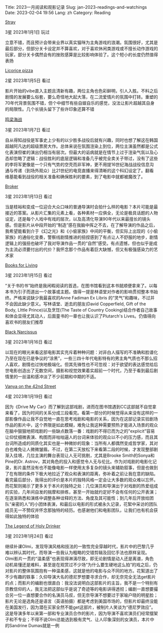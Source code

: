 Title: 2023一月阅读和观影记录
Slug: jan-2023-readings-and-watchings
Date: 2023-02-04 19:56
Lang: zh
Category: Reading


[Stray](https://www.douban.com/game/35097630/)

3星
2023年1月1日 玩过

立意不错，而且预计会带来业界以真实猫咪为主角游戏的浪潮。氛围很好，尤其是最后部分，但部分关卡设定并不算喜欢，对于喜欢休闲类游戏或不擅长动作游戏的玩家，部分关卡偶然会有的挫败感算是比较影响体验了。这个短小的长度仍然值得表扬


[Licorice pizza](https://movie.douban.com/subject/34888057/)

2星
2023年1月5日 看过

影片开始的vibe直入主题且清新有趣，两位主角也色彩鲜明，引人入胜。不料之后剧情的发展要么俗套，要么奇怪地大起大落，在二流爱情片的氛围中打转。重塑的70年代背景氛围不错，但个中细节有些自娱自乐的感觉，没法让影片超越其自身的局限性。几个长镜头留下了些许印象还算不错


[鸣梁海战](https://movie.douban.com/subject/7065161/)

3星
2023年1月7日 看过

自从得知战役是军事史上少有的以少胜多战役后就有兴趣，同时也想了解这在韩国超越阿凡达的超级票房大作。总体来说在氛围渲染上到位，两位主演虽然都是公式化表演但崔的演出仍相当有层次。但最大的诟病就是在情节上过于渲染气氛以及心态却忽略了逻辑：战役胜利的底层逻辑和准备几乎被完全卖关子带过，没有了这些的李将军更像是一个只有气势的空壳而非军神，更不用提16世纪海战战役信息沟通与传递（到场外观众）比21世纪的电竞直播来得清晰的这个科幻设定了。翻看维基能看到战役的相关准备和确保胜利的要素，到了电影中就都被魔改了。


[Broker](https://movie.douban.com/subject/35192111/)

3星
2023年1月13日 看过

当是枝裕和变成一位迎合大众口味的普通导演时会拍什么样的电影？本片可能是最接近的答案。从影片汇集的元素上看，各种素材一应俱全，无论是极具话题的人物设定，还是每个人戏中有戏的层次，以及高清化导演90年代以来最擅长的镜头感。但是影片从中段开始的“制造”感在我脑中挥之不去，在了解导演的作品之后，我希望能看到介于《幻之光》和《小偷家族》中间的平衡，但实际上出现的《小偷家族》的通俗化变奏，警察线剧情推进的扭捏感到了有点让人不舒服的地步，剧情逻辑上的强扭也破坏了我对导演作品一贯的“自然”感受。有点遗憾，但也似乎是成为主流必须要付出的代价？我怀念那个作品有着巨大缺憾，但又有极强感染力的艺术家


[Books for Living](https://book.douban.com/subject/26943041/)

3星
2023年1月15日 看过

“关于书的书”始终是我闲暇阅读的首选，在图书馆看到这本书就顺便拿来了。以每本书为引子而道出一个故事或主题。值得一提是林语堂对作者的影响贯彻整本书始终。严格来说缺少我最喜欢的Anne Fadiman Ex Libris 的“灵气”和趣味，不过并不会因此缺少意义。写林语堂、逝去的朋友(David Copperfield, Gift of the Body, LIttle Prince)以及烹饪(The Taste of Country Cooking)结合作者自己故事和体会显得尤其动人，后面童书的一章也让我认识了Plutarch's Lives。仍值得向喜欢书的朋友们推荐


[Black Narcissus](https://movie.douban.com/subject/1292733/)

3星
2023年1月16日 看过

以现在的眼光来看这部电影其实充斥着种种问题：对非白人描写的不准确和脸谱化乃至在现在已是争议的“涂黑”，一些三四十年代电影特有的男主角气质也不那么招人喜欢，剧情也过快地极端化。但其先锋性也不可忽视：对于欲望的表达感觉给后世电影创造出了无数空间，摄影和视觉效果着实超前一个时代，乃至于看到最后剧情里的一丝温和感冲淡了不少前期和中期的不适。


[Vanya on the 42nd Street](https://movie.douban.com/subject/1306194/)

4星
2023年1月19日 看过

因为《Drive My Car》而了解到这部戏剧，进而在图书馆遇到CC这部就不自觉拿来看了，因为时间的关系分成三段看完。看第一部分的时候觉得从来没有这样的一部影像作品让我不自觉地一直在思考戏剧和电影的关系，因为在这部记录实验剧场作品的影片中，这个界限是如此模糊，难免让我这种需要预热才能进入场景的观众在脑中狠狠地把戏剧的一些缺点数落一番：戏剧的不得已而为之的"explicit"容易让仰仗细微表演、构图而非咄咄逼人的台词来体验的观众以不小的压力感，而且其台词所造成的同质化其实也是一种微妙的现象：当所有人都偶然变成哲学家，其对白也难免让人微微皱眉。不过，在第二天放松下来看第二段的时候，才发现整部剧渐入佳境，几位主演的舞台表现让人无可挑剔，尤其是Brooke Smith的Sonya和Pine的Dr. Astrov，其对角色的投入和感觉令人无与伦比。作为对戏剧的电影化记录，影片虽然没有也不能像电影一样使用太多复杂的镜头来辅助叙事，但是也做到了在有限的条件下极大地拉近了观众和表演的距离，弥补着之前让我在意的缺陷。看完最后部分，我得出的评价是本片的独特风格一定会让大多数的观众难以忘怀。而花絮则揭示了更多关于本片的独特之处：几位演员和导演出于对戏剧的热爱组成的实验，几年间自发的揣摩和排练，甚至一开始就约定好不会有任何的公开表演；在逐渐熟悉和演练中调整各种诠释的方法、角度及其可能性；到几年后开放给团队“亲密的人”的小团体表演，和最后以电影的形式被永久记录，花絮中采访的团队成员无一不赞叹并怀念那独特的经历。也感谢他们和电影团队，让我们也有机会获得如此独特的体验


[The Legend of Holy Drinker](https://movie.douban.com/subject/1470902/)

3星
2023年1月24日 看过

继续补课Olmi，发现导演风格和技法的一致性完全穿越时代，影片中的巴黎几乎难以辨认其时代，而导演一些我认为粗略的交错剪辑及回忆手法也原样呈现。Olmi影片一贯的“温柔感”也表现得淋漓尽致，即无论剧情是动人还是离谱，角色动机易懂还是难料，甚至是在观赏过不少场“为什么要生硬地这么拍”的戏之后，仍对影片的整体氛围抱有一种温柔感，这就是他的电影与众不同的地方。花絮道出了不少有趣的轶事：久仰导演大名的德尼罗想要寻求合作，却无奈完全无法get影片的点；而影片的编剧也很直白：我没法说明白这部影片的主旨，我不是一个特别有宗教信仰的人，我无法把这部似乎是说了奇迹等的电影讲得透彻；编剧一直想要撮合另一位一直想要合作的名演员马叔，但无奈导演不想要过于家喻户晓的明星脸；影片无论是选角还是语言（英语拍摄）都是考虑到美国市场的，但影片却最终没能在美国发行，因为潜在买家全然不能get这部片，被制片人笑谈为“德尼罗效应”。这是导演多年以来第一部和专业演员合作的影片，因为导演不喜欢演员们经常摆架子和不专业；不得不说Olmi总能选到极有灵气、让人印象深刻的女演员，本片中的Sandrine Dumas就是一例